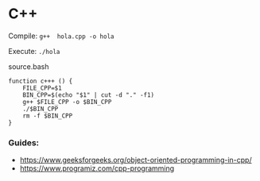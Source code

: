 # C++

Compile: `g++  hola.cpp -o hola`

Execute: `./hola`

source.bash
```
function c+++ () {
	FILE_CPP=$1
	BIN_CPP=$(echo "$1" | cut -d "." -f1)
	g++ $FILE_CPP -o $BIN_CPP
	./$BIN_CPP
	rm -f $BIN_CPP
}
```

### Guides:
- https://www.geeksforgeeks.org/object-oriented-programming-in-cpp/
- https://www.programiz.com/cpp-programming